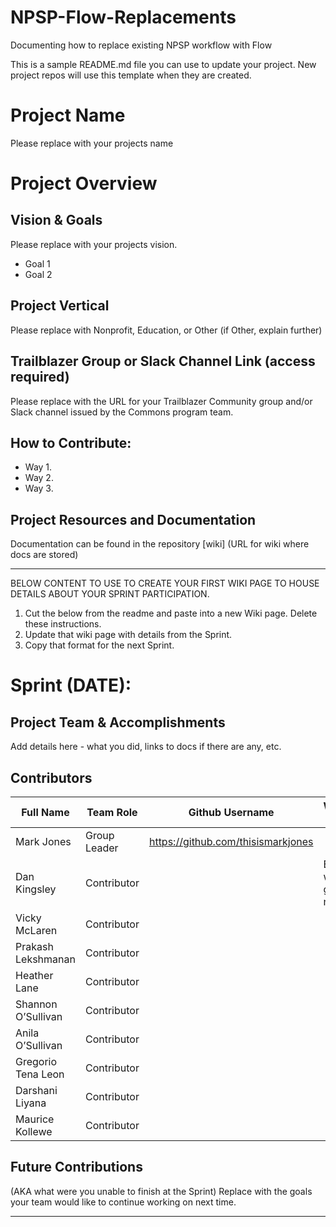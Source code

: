 # NPSP-Flow-Replacements
Documenting how to replace existing NPSP workflow with Flow

This is a sample README.md file you can use to update your project. New project repos will use this template when they are created.

# Project Name
Please replace with your projects name

# Project Overview
## Vision & Goals
Please replace with your projects vision.
* Goal 1
* Goal 2

## Project Vertical
Please replace with Nonprofit, Education, or Other (if Other, explain further)

## Trailblazer Group or Slack Channel Link (access required)
Please replace with the URL for your Trailblazer Community group and/or Slack channel issued by the Commons program team.

## How to Contribute:
- Way 1.
- Way 2. 
- Way 3. 

## Project Resources and Documentation
Documentation can be found in the repository [wiki] (URL for wiki where docs are stored)


***
BELOW CONTENT TO USE TO CREATE YOUR FIRST WIKI PAGE TO HOUSE DETAILS ABOUT YOUR SPRINT PARTICIPATION. 
1. Cut the below from the readme and paste into a new Wiki page. Delete these instructions.
2. Update that wiki page with details from the Sprint. 
3. Copy that format for the next Sprint.

# Sprint (DATE): 
## Project Team & Accomplishments
Add details here - what you did, links to docs if there are any, etc.

## Contributors

Full Name            | Team Role     | Github Username                                    | Working Group? 
------------         | ------------- | -------------                                      |-------------   
Mark Jones   | Group Leader  | https://github.com/thisismarkjones    | 
Dan Kingsley   | Contributor   |                                                    | Enter working group name
Vicky McLaren   | Contributor | |
Prakash Lekshmanan   | Contributor | |
Heather Lane   | Contributor | |
Shannon O’Sullivan   | Contributor | |
Anila O’Sullivan   | Contributor | |
Gregorio Tena Leon   | Contributor | |
Darshani Liyana   | Contributor | |
Maurice Kollewe   | Contributor | |

## Future Contributions 
(AKA what were you unable to finish at the Sprint)
Replace with the goals your team would like to continue working on next time.

***

